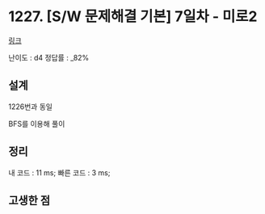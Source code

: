 # 1227. [S/W 문제해결 기본] 7일차 - 미로2

[링크](https://swexpertacademy.com/main/code/problem/problemDetail.do?contestProbId=AV14wL9KAGkCFAYD&categoryId=AV14wL9KAGkCFAYD&categoryType=CODE)

난이도 : d4
정답률 : \_82%

## 설계

1226번과 동일

BFS를 이용해 풀이

## 정리

내 코드 : 11 ms;
빠른 코드 : 3 ms;

## 고생한 점
